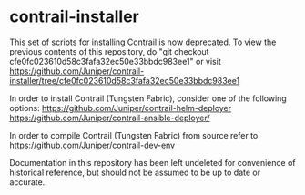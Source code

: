 contrail-installer
==================

This set of scripts for installing Contrail is now deprecated. To view the
previous contents of this repository, do
"git checkout cfe0fc023610d58c3fafa32ec50e33bbdc983ee1" or visit
https://github.com/Juniper/contrail-installer/tree/cfe0fc023610d58c3fafa32ec50e33bbdc983ee1

In order to install Contrail (Tungsten Fabric), consider one of the following options:
https://github.com/Juniper/contrail-helm-deployer
https://github.com/Juniper/contrail-ansible-deployer/

In order to compile Contrail (Tungsten Fabric) from source refer to
https://github.com/Juniper/contrail-dev-env

Documentation in this repository has been left undeleted for convenience of
historical reference, but should not be assumed to be up to date or accurate.
